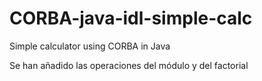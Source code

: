 CORBA-java-idl-simple-calc
==========================

Simple calculator using CORBA in Java

Se han añadido las operaciones del módulo y del factorial